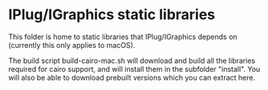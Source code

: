 # IPlug/IGraphics static libraries

This folder is home to static libraries that IPlug/IGraphics depends on (currently this only applies to macOS).

The build script build-cairo-mac.sh will download and build all the libraries required for cairo support, and will install them in the subfolder "install". You will also be able to download prebuilt versions which you can extract here.


